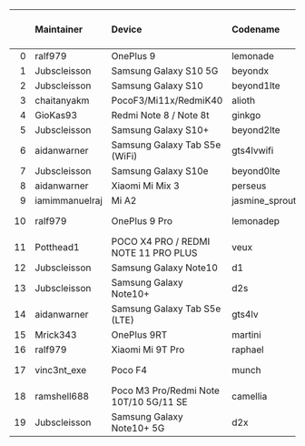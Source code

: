 |    | Maintainer     | Device                                 | Codename       |   Last Pex Version | Device Status   |
|---:|:---------------|:---------------------------------------|:---------------|-------------------:|:----------------|
|  0 | ralf979        | OnePlus 9                              | lemonade       |                5.9 | Active          |
|  1 | Jubscleisson   | Samsung Galaxy S10 5G                  | beyondx        |                5.9 | Active          |
|  2 | Jubscleisson   | Samsung Galaxy S10                     | beyond1lte     |                5.9 | Active          |
|  3 | chaitanyakm    | PocoF3/Mi11x/RedmiK40                  | alioth         |                5.1 | Active          |
|  4 | GioKas93       | Redmi Note 8 / Note 8t                 | ginkgo         |                5.1 | Active          |
|  5 | Jubscleisson   | Samsung Galaxy S10+                    | beyond2lte     |                5.9 | Active          |
|  6 | aidanwarner    | Samsung Galaxy Tab S5e (WiFi)          | gts4lvwifi     |                5.1 | Active          |
|  7 | Jubscleisson   | Samsung Galaxy S10e                    | beyond0lte     |                5.9 | Active          |
|  8 | aidanwarner    | Xiaomi Mi Mix 3                        | perseus        |                5.1 | Active          |
|  9 | iamimmanuelraj | Mi A2                                  | jasmine_sprout |                5.1 | Active          |
| 10 | ralf979        | OnePlus 9 Pro                          | lemonadep      |                5.8 | Not-Maintained  |
| 11 | Potthead1      | POCO X4 PRO / REDMI NOTE 11 PRO PLUS   | veux           |                5.7 | Not-Maintained  |
| 12 | Jubscleisson   | Samsung Galaxy Note10                  | d1             |                5.9 | Active          |
| 13 | Jubscleisson   | Samsung Galaxy Note10+                 | d2s            |                5.9 | Active          |
| 14 | aidanwarner    | Samsung Galaxy Tab S5e (LTE)           | gts4lv         |                5.1 | Active          |
| 15 | Mrick343       | OnePlus 9RT                            | martini        |                5.1 | Active          |
| 16 | ralf979        | Xiaomi Mi 9T Pro                       | raphael        |                5.1 | Active          |
| 17 | vinc3nt_exe    | Poco F4                                | munch          |                5.7 | Not-Maintained  |
| 18 | ramshell688    | Poco M3 Pro/Redmi Note 10T/10 5G/11 SE | camellia       |                5.1 | Active          |
| 19 | Jubscleisson   | Samsung Galaxy Note10+ 5G              | d2x            |                5.9 | Active          |